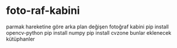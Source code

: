 # foto-raf-kabini
 parmak hareketine göre arka plan değişen fotoğraf kabini 
pip install opencv-python
pip install numpy
pip install cvzone
 bunlar eklenecek kütüphanler
